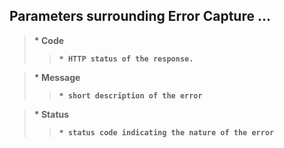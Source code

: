 <h2>Parameters surrounding Error Capture  ...</h2>

><b> * Code
>>     * HTTP status of the response.

><b> * Message
>>     * short description of the error

><b> * Status
>>     * status code indicating the nature of the error
